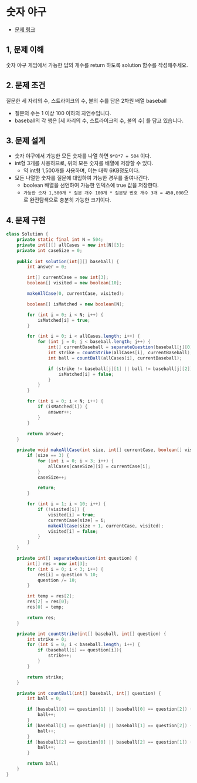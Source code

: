 # 숫자 야구
- [문제 링크](https://programmers.co.kr/learn/courses/30/lessons/42841)

## 1, 문제 이해
숫자 야구 게임에서 가능한 답의 개수를 return 하도록 solution 함수를 작성해주세요.

## 2. 문제 조건
질문한 세 자리의 수, 스트라이크의 수, 볼의 수를 담은 2차원 배열 baseball

- 질문의 수는 1 이상 100 이하의 자연수입니다.
- baseball의 각 행은 [세 자리의 수, 스트라이크의 수, 볼의 수] 를 담고 있습니다.

## 3. 문제 설계
- 숫자 야구에서 가능한 모든 숫자를 나열 하면 `9*8*7 = 504` 이다.
- int형 3개를 사용하므로, 위의 모든 숫자를 배열에 저장할 수 있다.
    - 약 int형 1,500개를 사용하며, 이는 대략 6KB정도이다.
- 모든 나열한 숫자를 질문에 대입하여 가능한 경우를 줄여나간다.
    - boolean 배열을 선언하여 가능한 인덱스에 true 값을 저장한다.
    - `가능한 숫자 1,500개 * 질문 개수 100개 * 질문당 번호 개수 3개 = 450,000`으로 완전탐색으로 충분히 가능한 크기이다. 

## 4. 문제 구현

```java
class Solution {
    private static final int N = 504;
    private int[][] allCases = new int[N][3];
    private int caseSize = 0;
    
    public int solution(int[][] baseball) {
        int answer = 0;

        int[] currentCase = new int[3];
        boolean[] visited = new boolean[10];

        makeAllCase(0, currentCase, visited);

        boolean[] isMatched = new boolean[N];

        for (int i = 0; i < N; i++) {
            isMatched[i] = true;
        }

        for (int i = 0; i < allCases.length; i++) {
            for (int j = 0; j < baseball.length; j++) {
                int[] currentBaseball = separateQuestion(baseball[j][0]);
                int strike = countStrike(allCases[i], currentBaseball);
                int ball = countBall(allCases[i], currentBaseball);

                if (strike != baseball[j][1] || ball != baseball[j][2]) {
                    isMatched[i] = false;
                }
            }
        }

        for (int i = 0; i < N; i++) {
            if (isMatched[i]) {
                answer++;
            }
        }
        
        return answer;
    }

    private void makeAllCase(int size, int[] currentCase, boolean[] visited) {
        if (size == 3) {
            for (int i = 0; i < 3; i++) {
                allCases[caseSize][i] = currentCase[i];
            }
            caseSize++;

            return;
        }

        for (int i = 1; i < 10; i++) {
            if (!visited[i]) {
                visited[i] = true;
                currentCase[size] = i;
                makeAllCase(size + 1, currentCase, visited);
                visited[i] = false;
            }
        }
    }

    private int[] separateQuestion(int question) {
        int[] res = new int[3];
        for (int i = 0; i < 3; i++) {
            res[i] = question % 10;
            question /= 10;
        }

        int temp = res[2];
        res[2] = res[0];
        res[0] = temp;

        return res;
    }

    private int countStrike(int[] baseball, int[] question) {
        int strike = 0;
        for (int i = 0; i < baseball.length; i++) {
            if (baseball[i] == question[i]){
                strike++;
            }
        }

        return strike;
    }

    private int countBall(int[] baseball, int[] question) {
        int ball = 0;

        if (baseball[0] == question[1] || baseball[0] == question[2]) {
            ball++;
        }
        if (baseball[1] == question[0] || baseball[1] == question[2]) {
            ball++;
        }
        if (baseball[2] == question[0] || baseball[2] == question[1]) {
            ball++;
        }

        return ball;
    }
}
```